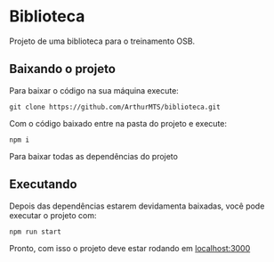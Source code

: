 # Biblioteca
Projeto  de uma biblioteca para o treinamento OSB.

## Baixando o projeto
Para baixar o código na sua máquina execute:
```git
git clone https://github.com/ArthurMTS/biblioteca.git
```

Com o código baixado entre na pasta do projeto e execute:
```node
npm i
```
Para baixar todas as dependências do projeto

## Executando
Depois das dependências estarem devidamenta baixadas, você pode executar o projeto com:
```node
npm run start
```

Pronto, com isso o projeto deve estar rodando em [localhost:3000](http://localhost:3000)